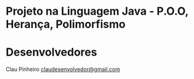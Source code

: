 # Projeto na Linguagem Java - P.O.O, Herança, Polimorfismo

# Desenvolvedores
Clau Pinheiro
claudesenvolvedor@gmail.com